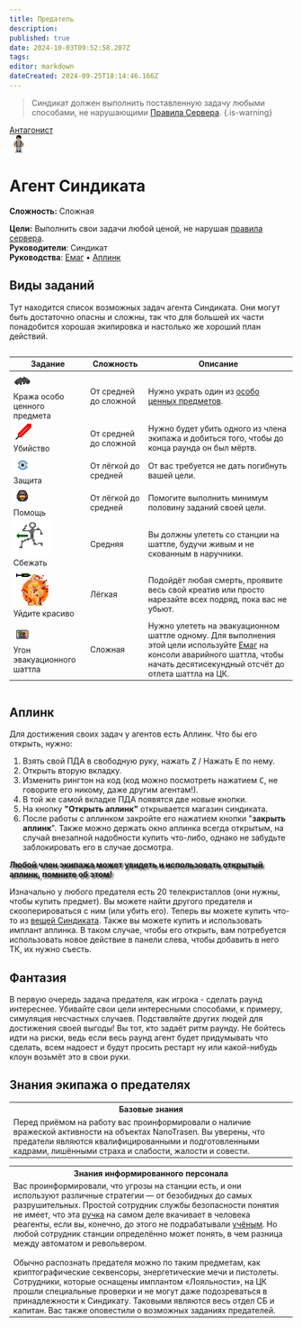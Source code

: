 ```yaml
---
title: Предатель
description: 
published: true
date: 2024-10-03T09:52:58.207Z
tags: 
editor: markdown
dateCreated: 2024-09-25T18:14:46.166Z
---
```


> Синдикат должен выполнить поставленную задачу любыми способами, не нарушающими <a href="/rules">Правила Сервера</a>.
{.is-warning}

<div style="display: flex; justify-content: center;">
<div class="roles-passport antag">
  <div class="title antag"><a href="/roles/antagonists">Антагонист</a></div>
  <div>
    <div><div><img src="/roles/traitor.png"></div></div>
  <div><div>
    <h1>Агент Синдиката</h1>
    <p><strong>Сложность:</strong> Сложная</p>
    <strong>Цели:</strong> Выполнить свои задачи любой ценой, не нарушая <a href="/rules">правила сервера</a>.<br>
    <b>Руководители</b>: Синдикат<br>
    <b>Руководства</b>: <a href="/guides/emag">Емаг</a> • <a href="/guides/uplink">Аплинк</a>
  </div></div>
  </div>
</div>
</div>

## Виды заданий

Тут находится список возможных задач агента Синдиката. Они могут быть достаточно опасны и сложны, так что для большей их части понадобится хорошая экипировка и настолько же хороший план действий.

<center style="overflow-x: auto">
  <table class="ant">
    <thead>
      <tr>
        <th>Задание</th>
        <th>Сложность</th>
        <th>Описание</th>
      </tr>
    </thead>
    <tbody>
      <tr>
        <td><img src="/roles/traitor/black_gloves.png"><br>Кража особо ценного предмета</td>
        <td>От средней до сложной</td>
        <td>Нужно украть один из <a href="/guides/especiallyvaluableitems">особо ценных предметов</a>.</td>
      </tr>
      <tr>
        <td><img src="/roles/traitor/sword.gif"><br>Убийство</td>
        <td>От средней до сложной</td>
        <td>Нужно будет убить одного из члена экипажа и добиться того, чтобы до конца раунда он был мёртв.</td>
      </tr>
      <tr>
        <td><img src="/roles/traitor/eshield-on.png"><br>Защита</td>
        <td>От лёгкой до средней</td>
        <td>От вас требуется не дать погибнуть вашей цели.</td>
      </tr>
      <tr>
        <td><img src="/roles/traitor/syndisuit.png"><br>Помощь</td>
        <td>От лёгкой до средней</td>
        <td>Помогите выполнить минимум половину заданий своей цели.</td>
      </tr>
      <tr>
        <td><img src="/roles/traitor/adrenalimp.png"><br>Сбежать</td>
        <td>Средняя</td>
        <td>Вы должны улететь со станции на шаттле, будучи живым и не скованным в наручники.</td>
      </tr>
      <tr>
        <td><img src="/roles/traitor/bombimplant.png"><br>Уйдите красиво</td>
        <td>Лёгкая</td>
        <td>Подойдёт любая смерть, проявите весь свой креатив или просто нарезайте всех подряд, пока вас не убьют.</td>
      </tr>
      <tr>
        <td><img src="/roles/traitor/emag.png"><br>Угон эвакуационного шаттла</td>
        <td>Сложная</td>
        <td>Нужно улететь на эвакуационном шаттле одному. Для выполнения этой цели используйте <a href="/guides/emag">Емаг</a> на консоли аварийного шаттла, чтобы начать десятисекундный отсчёт до отлета шаттла на ЦК.</td>
      </tr>
    </tbody>
  </table>
</center>

## Аплинк

Для достижения своих задач у агентов есть Аплинк. Что бы его открыть, нужно:

1. Взять свой ПДА в свободную руку, нажать <kbd>Z</kbd> / Нажать <kbd>E</kbd> по нему.
2. Открыть вторую вкладку.
3. Изменить рингтон на код (код можно посмотреть нажатием <kbd>C</kbd>, не говорите его никому, даже другим агентам!).
4. В той же самой вкладке ПДА появятся две новые кнопки.
5. На кнопку **"Открыть аплинк"** открывается магазин синдиката.
6. После работы с аплинком закройте его нажатием кнопки "<b>закрыть аплинк</b>". Также можно держать окно аплинка всегда открытым, на случай внезапной надобности купить что-либо, однако не забудьте заблокировать его в случае досмотра.



  <p style="font-weight: bold; text-shadow: #424242 3px 3px 3px;">Любой член экипажа может увидеть и использовать открытый аплинк, помните об этом!</p>

Изначально у любого предателя есть 20 телекристаллов (они нужны, чтобы купить предмет). Вы можете найти другого предателя и скооперироваться с ним (или убить его). Теперь вы можете купить что-то из [вещей Синдиката](/guides/uplink). Также вы можете купить и использовать имплант аплинка. В таком случае, чтобы его открыть, вам потребуется использовать новое действие в панели слева, чтобы добавить в него ТК, их нужно съесть.

## Фантазия

В первую очередь задача предателя, как игрока - сделать раунд интереснее. Убивайте свои цели интересными способами, к примеру, симуляция несчастных случаев. Подставляйте других людей для достижения своей выгоды! Вы тот, кто задаёт ритм раунду. Не бойтесь идти на риски, ведь если весь раунд агент будет придумывать что сделать, всем надоест и будут просить рестарт ну или какой-нибудь клоун возьмёт это в свои руки.

## Знания экипажа о предателях

<table class="base tb">
<tr><th>Базовые знания</th></tr>
<tr><td>Перед приёмом на работу вас проинформировали о наличие вражеской активности на объектах NanoTrasen. Вы уверены, что предатели являются квалифицированными и подготовленными кадрами, лишёнными страха и слабости, жалости и совести.</td></tr>
</table>

<table class="inf tb">
<tr><th>Знания информированного персонала</th></tr>
<tr><td>Вас проинформировали, что угрозы на станции есть, и они используют различные стратегии — от безобидных до самых разрушительных. Простой сотрудник службы безопасности понятия не имеет, что эта <a href="/guides/uplink#утилиты">ручка</a> на самом деле вкачивает в человека реагенты, если вы, конечно, до этого не подрабатывали <a href="/roles/scientist">учёным</a>. Но любой сотрудник станции определённо может понять, в чем разница между автоматом и револьвером.<br><br>Обычно распознать предателя можно по таким предметам, как криптографические секвенсоры, энергетические мечи и пистолеты. Сотрудники, которые оснащены имплантом «Лояльности», на ЦК прошли специальные проверки и не могут даже подозреваться в принадлежности к Синдикату. Таковыми являются весь отдел СБ и капитан. Вас также оповестили о возможных заданиях предателей.</td></tr>
</table>

<div class="table"></div>
